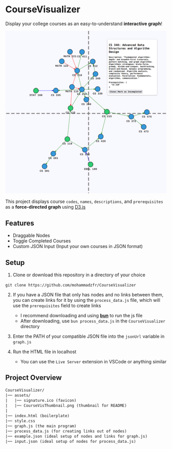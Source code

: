# CourseVisualizer

Display your college courses as an easy-to-understand **interactive graph**!

![Thumbnail](src/assets/CourseVisThumbnail.png)

This project displays course `codes`, `names`, `descriptions`, and `prerequisites` as a **force-directed graph** using [D3.js](https://d3js.org/)

## Features
- Draggable Nodes
- Toggle Completed Courses
- Custom JSON Input (Input your own courses in JSON format)


## Setup

1. Clone or download this repository in a directory of your choice

```git clone https://github.com/mohammadzfr/CourseVisualizer```

2. If you have a JSON file that only has nodes and no links between them, you can create links for it by using the `process_data.js` file, which will use the `prerequisites` field to create links
    - I recommend downloading and using **[bun](https://bun.sh/)** to run the js file
    - After downloading, use `bun process_data.js` in the `CourseVisualizer` directory

3. Enter the PATH of your compatible JSON file into the `jsonUrl` variable in `graph.js`

4. Run the HTML file in localhost
    - You can use the `Live Server` extension in VSCode or anything similar

## Project Overview
```
CourseVisualizer/
|── assets/
|   |── signature.ico (favicon)
|   |── CourseVisThumbnail.png (thumbnail for README)
|
|── index.html (boilerplate)
|── style.css
|── graph.js (the main program)
|── process_data.js (for creating links out of nodes)
|── example.json (ideal setup of nodes and links for graph.js)
|── input.json (ideal setup of nodes for process_data.js)
```